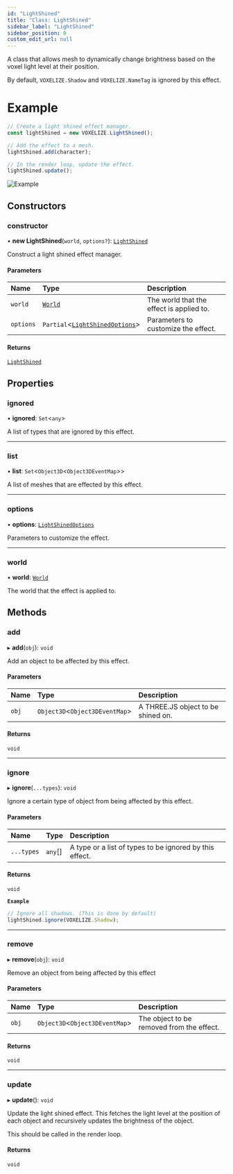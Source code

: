 ```yaml
---
id: "LightShined"
title: "Class: LightShined"
sidebar_label: "LightShined"
sidebar_position: 0
custom_edit_url: null
---
```


A class that allows mesh to dynamically change brightness based on the voxel light level at their position.

By default, `VOXELIZE.Shadow` and `VOXELIZE.NameTag` is ignored by this effect.

# Example
```ts
// Create a light shined effect manager.
const lightShined = new VOXELIZE.LightShined();

// Add the effect to a mesh.
lightShined.add(character);

// In the render loop, update the effect.
lightShined.update();
```

![Example](/img/docs/light-shined.png)

## Constructors

### constructor

• **new LightShined**(`world`, `options?`): [`LightShined`](LightShined.md)

Construct a light shined effect manager.

#### Parameters

| Name | Type | Description |
| :------ | :------ | :------ |
| `world` | [`World`](World.md) | The world that the effect is applied to. |
| `options` | `Partial`\<[`LightShinedOptions`](../modules.md#lightshinedoptions-406)\> | Parameters to customize the effect. |

#### Returns

[`LightShined`](LightShined.md)

## Properties

### ignored

• **ignored**: `Set`\<`any`\>

A list of types that are ignored by this effect.

___

### list

• **list**: `Set`\<`Object3D`\<`Object3DEventMap`\>\>

A list of meshes that are effected by this effect.

___

### options

• **options**: [`LightShinedOptions`](../modules.md#lightshinedoptions-406)

Parameters to customize the effect.

___

### world

• **world**: [`World`](World.md)

The world that the effect is applied to.

## Methods

### add

▸ **add**(`obj`): `void`

Add an object to be affected by this effect.

#### Parameters

| Name | Type | Description |
| :------ | :------ | :------ |
| `obj` | `Object3D`\<`Object3DEventMap`\> | A THREE.JS object to be shined on. |

#### Returns

`void`

___

### ignore

▸ **ignore**(`...types`): `void`

Ignore a certain type of object from being affected by this effect.

#### Parameters

| Name | Type | Description |
| :------ | :------ | :------ |
| `...types` | `any`[] | A type or a list of types to be ignored by this effect. |

#### Returns

`void`

**`Example`**

```ts
// Ignore all shadows. (This is done by default)
lightShined.ignore(VOXELIZE.Shadow);
```

___

### remove

▸ **remove**(`obj`): `void`

Remove an object from being affected by this effect

#### Parameters

| Name | Type | Description |
| :------ | :------ | :------ |
| `obj` | `Object3D`\<`Object3DEventMap`\> | The object to be removed from the effect. |

#### Returns

`void`

___

### update

▸ **update**(): `void`

Update the light shined effect. This fetches the light level at the position of
each object and recursively updates the brightness of the object.

This should be called in the render loop.

#### Returns

`void`
